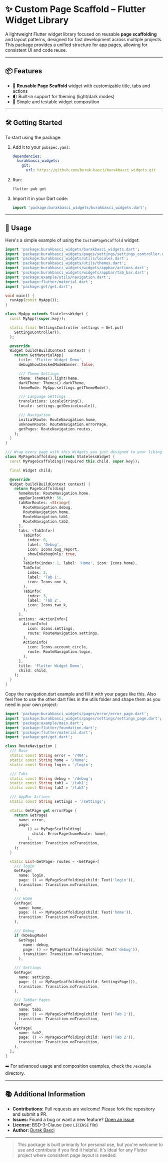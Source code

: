 # ✨ Custom Page Scaffold – Flutter Widget Library

A lightweight Flutter widget library focused on reusable **page scaffolding** and layout patterns, designed for fast development across multiple projects. This package provides a unified structure for app pages, allowing for consistent UI and code reuse.

---

## 📦 Features

- 🚀 **Reusable Page Scaffold** widget with customizable title, tabs and actions
- 🌓 Built-in support for theming (light/dark modes)
- 🧪 Simple and testable widget composition

---

## 🛠️ Getting Started

To start using the package:

1. Add it to your `pubspec.yaml`:

   ```yaml
   dependencies:
     burakbasci_widgets:
       git:
         url: https://github.com/burak-basci/burakbasci_widgets.git
   ```

2. Run:

   ```bash
   flutter pub get
   ```

3. Import it in your Dart code:

   ```dart
   import 'package:burakbasci_widgets/burakbasci_widgets.dart';
   ```

---

## 🚀 Usage

Here's a simple example of using the `CustomPageScaffold` widget:

```dart
import 'package:burakbasci_widgets/burakbasci_widgets.dart';
import 'package:burakbasci_widgets/pages/settings/settings_controller.dart';
import 'package:burakbasci_widgets/utils/locales.dart';
import 'package:burakbasci_widgets/utils/themes.dart';
import 'package:burakbasci_widgets/widgets/appbar/actions.dart';
import 'package:burakbasci_widgets/widgets/appbar/tab_bar.dart';
import 'package:example/utils/navigation.dart';
import 'package:flutter/material.dart';
import 'package:get/get.dart';

void main() {
  runApp(const MyApp());
}

class MyApp extends StatelessWidget {
  const MyApp({super.key});

  static final SettingsController settings = Get.put(
    SettingsController(),
  );

  @override
  Widget build(BuildContext context) {
    return GetMaterialApp(
      title: 'Flutter Widget Demo',
      debugShowCheckedModeBanner: false,

      /// Theme Settings
      theme: Themes().lightTheme,
      darkTheme: Themes().darkTheme,
      themeMode: MyApp.settings.getThemeMode(),

      /// Language Settings
      translations: LocaleString(),
      locale: settings.getDeviceLocale(),

      /// Navigation
      initialRoute: RouteNavigation.home,
      unknownRoute: RouteNavigation.errorPage,
      getPages: RouteNavigation.routes,
    );
  }
}

/// Wrap every page with this Widgets you just designed to your liking and you are good to go
class MyPageScaffolding extends StatelessWidget {
  const MyPageScaffolding({required this.child, super.key});

  final Widget child;

  @override
  Widget build(BuildContext context) {
    return PageScaffolding(
      homeRoute: RouteNavigation.home,
      appBarIconWidth: 56,
      tabBarRoutes: <String>[
        RouteNavigation.debug,
        RouteNavigation.home,
        RouteNavigation.tab1,
        RouteNavigation.tab2,
      ],
      tabs: <TabInfo>[
        TabInfo(
          index: 0,
          label: 'Debug',
          icon: Icons.bug_report,
          showInDebugOnly: true,
        ),
        TabInfo(index: 1, label: 'Home', icon: Icons.home),
        TabInfo(
          index: 2,
          label: 'Tab 1',
          icon: Icons.one_k,
        ),
        TabInfo(
          index: 3,
          label: 'Tab 2',
          icon: Icons.two_k,
        ),
      ],
      actions: <ActionInfo>[
        ActionInfo(
          icon: Icons.settings,
          route: RouteNavigation.settings,
        ),
        ActionInfo(
          icon: Icons.account_circle,
          route: RouteNavigation.login,
        ),
      ],
      title: 'Flutter Widget Demo',
      child: child,
    );
  }
}
```

Copy the navigation.dart example and fill it with your pages like this. Also feel free to use the other dart files in the utils folder and shape them as you need in your own project:

```dart
import 'package:burakbasci_widgets/pages/error/error_page.dart';
import 'package:burakbasci_widgets/pages/settings/settings_page.dart';
import 'package:example/main.dart';
import 'package:flutter/foundation.dart';
import 'package:flutter/material.dart';
import 'package:get/get.dart';

class RouteNavigation {
  /// Base
  static const String error = '/404';
  static const String home = '/home';
  static const String login = '/login';

  /// Tabs
  static const String debug = '/debug';
  static const String tab1 = '/tab1';
  static const String tab2 = '/tab2';

  /// AppBar Actions
  static const String settings = '/settings';

  static GetPage get errorPage {
    return GetPage(
      name: error,
      page:
          () => MyPageScaffolding(
            child: ErrorPage(homeRoute: home),
          ),
      transition: Transition.noTransition,
    );
  }

  static List<GetPage> routes = <GetPage>[
    /// login
    GetPage(
      name: login,
      page: () => MyPageScaffolding(child: Text('login')),
      transition: Transition.noTransition,
    ),

    /// Home
    GetPage(
      name: home,
      page: () => MyPageScaffolding(child: Text('home')),
      transition: Transition.noTransition,
    ),

    /// Debug
    if (kDebugMode)
      GetPage(
        name: debug,
        page: () => MyPageScaffolding(child: Text('debug')),
        transition: Transition.noTransition,
      ),

    /// Settings
    GetPage(
      name: settings,
      page: () => MyPageScaffolding(child: SettingsPage()),
      transition: Transition.noTransition,
    ),

    /// TabBar Pages
    GetPage(
      name: tab1,
      page: () => MyPageScaffolding(child: Text('Tab 1')),
      transition: Transition.noTransition,
    ),
    GetPage(
      name: tab2,
      page: () => MyPageScaffolding(child: Text('Tab 2')),
      transition: Transition.noTransition,
    ),
  ];
}
```

➡️ For advanced usage and composition examples, check the `/example` directory.

---

## 📚 Additional Information

- **Contributions:** Pull requests are welcome! Please fork the repository and submit a PR.
- **Issues:** Found a bug or want a new feature? [Open an issue](https://github.com/burak-basci/burakbasci_widgets/issues)
- **License:** BSD-3-Clause (see `LICENSE` file)
- **Author:** [Burak Basci](https://github.com/burak-basci)

---

> This package is built primarily for personal use, but you're welcome to use and contribute if you find it helpful. It's ideal for any Flutter project where consistent page layout is needed.
